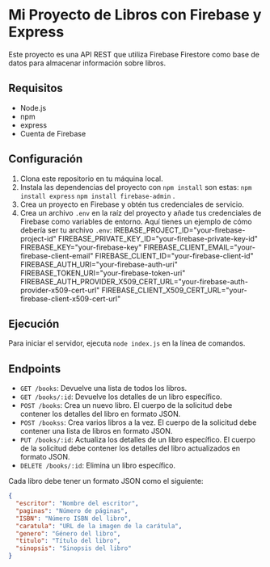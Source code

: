 # Mi Proyecto de Libros con Firebase y Express

Este proyecto es una API REST que utiliza Firebase Firestore como base de datos para almacenar información sobre libros.

## Requisitos

- Node.js
- npm
- express
- Cuenta de Firebase

## Configuración

1. Clona este repositorio en tu máquina local.
2. Instala las dependencias del proyecto con `npm install` son estas:
   `npm install express`
   `npm install firebase-admin` .
3. Crea un proyecto en Firebase y obtén tus credenciales de servicio.
4. Crea un archivo `.env` en la raíz del proyecto y añade tus credenciales de Firebase como variables de entorno. Aquí tienes un ejemplo de cómo debería ser tu archivo `.env`:
   IREBASE_PROJECT_ID="your-firebase-project-id" FIREBASE_PRIVATE_KEY_ID="your-firebase-private-key-id" FIREBASE_KEY="your-firebase-key" FIREBASE_CLIENT_EMAIL="your-firebase-client-email" FIREBASE_CLIENT_ID="your-firebase-client-id" FIREBASE_AUTH_URI="your-firebase-auth-uri" FIREBASE_TOKEN_URI="your-firebase-token-uri" FIREBASE_AUTH_PROVIDER_X509_CERT_URL="your-firebase-auth-provider-x509-cert-url" FIREBASE_CLIENT_X509_CERT_URL="your-firebase-client-x509-cert-url"

## Ejecución

Para iniciar el servidor, ejecuta `node index.js` en la línea de comandos.

## Endpoints

- `GET /books`: Devuelve una lista de todos los libros.
- `GET /books/:id`: Devuelve los detalles de un libro específico.
- `POST /books`: Crea un nuevo libro. El cuerpo de la solicitud debe contener los detalles del libro en formato JSON.
- `POST /bookss`: Crea varios libros a la vez. El cuerpo de la solicitud debe contener una lista de libros en formato JSON.
- `PUT /books/:id`: Actualiza los detalles de un libro específico. El cuerpo de la solicitud debe contener los detalles del libro actualizados en formato JSON.
- `DELETE /books/:id`: Elimina un libro específico.

Cada libro debe tener un formato JSON como el siguiente:

```json
{
  "escritor": "Nombre del escritor",
  "paginas": "Número de páginas",
  "ISBN": "Número ISBN del libro",
  "caratula": "URL de la imagen de la carátula",
  "genero": "Género del libro",
  "titulo": "Título del libro",
  "sinopsis": "Sinopsis del libro"
}
```
